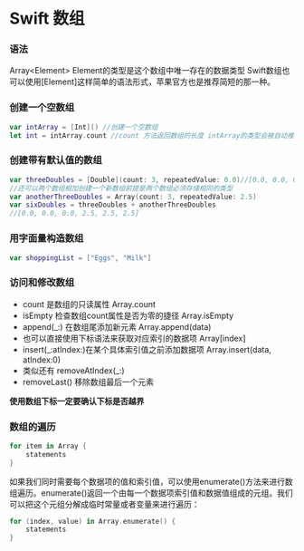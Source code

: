 # Swift 数组
### 语法
Array\<Element> Element的类型是这个数组中唯一存在的数据类型
Swift数组也可以使用[Element]这样简单的语法形式，苹果官方也是推荐简短的那一种。

### 创建一个空数组
~~~swift
var intArray = [Int]() //创建一个空数组
let int = intArray.count //count 方法返回数组的长度 intArray的类型会被自动推断为Int类型
~~~

### 创建带有默认值的数组
~~~swift
var threeDoubles = [Double](count: 3, repeatedValue: 0.0)//[0.0, 0.0, 0.0]
//还可以两个数组相加创建一个新数组前提是两个数组必须存储相同的类型
var anotherThreeDoubles = Array(count: 3, repeatedValue: 2.5)
var sixDoubles = threeDoubles + anotherThreeDoubles
//[0.0, 0.0, 0.0, 2.5, 2.5, 2.5]
~~~

### 用字面量构造数组
~~~swift
var shoppingList = ["Eggs", "Milk"]
~~~

### 访问和修改数组
* count 是数组的只读属性 Array.count 
* isEmpty 检查数组count属性是否为零的捷径 Array.isEmpty
* append(_:) 在数组尾添加新元素 Array.append(data)
* 也可以直接使用下标语法来获取对应索引的数据项 Array[index]
* insert(_:atIndex:)在某个具体索引值之前添加数据项 Array.insert(data, atIndex:0)
* 类似还有 removeAtIndex(_:)
* removeLast() 移除数组最后一个元素

**使用数组下标一定要确认下标是否越界**

### 数组的遍历
~~~swift
for item in Array {
	statements
}
~~~

如果我们同时需要每个数据项的值和索引值，可以使用enumerate()方法来进行数组遍历。enumerate()返回一个由每一个数据项索引值和数据值组成的元组。我们可以把这个元组分解成临时常量或者变量来进行遍历：

~~~swift
for (index, value) in Array.enumerate() {
	statements
}
~~~







